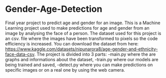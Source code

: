 # Gender-Age-Detection
Final year project to predict age and gender for an image.
This is a Machine Learning project used to make predictions for age and gender from an image by analysing the face of a person.
The dataset used for this project is an csv. file where the images have been transformed to pixels so the code efficiency is increased.
You can download the dataset from here: https://www.kaggle.com/datasets/nipunarora8/age-gender-and-ethnicity-face-data-csv.
The project is divided into 3 parts: -main.py where the are graphs and informations about the dataset,
                                     -train.py where our models are being trained and saved,
                                     -detect.py where you can make predictions on specific images or on a real one by using the web camera.
